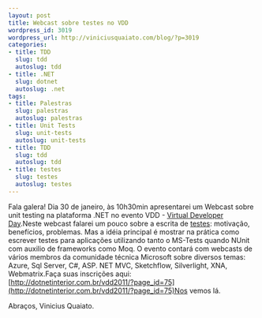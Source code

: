 ```yaml
--- 
layout: post
title: Webcast sobre testes no VDD
wordpress_id: 3019
wordpress_url: http://viniciusquaiato.com/blog/?p=3019
categories: 
- title: TDD
  slug: tdd
  autoslug: tdd
- title: .NET
  slug: dotnet
  autoslug: .net
tags: 
- title: Palestras
  slug: palestras
  autoslug: palestras
- title: Unit Tests
  slug: unit-tests
  autoslug: unit-tests
- title: TDD
  slug: tdd
  autoslug: tdd
- title: testes
  slug: testes
  autoslug: testes
---
```

Fala galera! Dia 30 de janeiro, às 10h30min apresentarei um Webcast sobre unit testing na plataforma .NET no evento VDD - [Virtual Developer Day](http://dotnetinterior.com.br/vdd2011/).Neste webcast falarei um pouco sobre a escrita de [testes](http://viniciusquaiato.com/blog/category/tdd/): motivação, benefícios, problemas. Mas a idéia principal é mostrar na prática como escrever testes para aplicações utilizando tanto o MS-Tests quando NUnit com auxilio de frameworks como Moq. O evento contará com webcasts de vários membros da comunidade técnica Microsoft sobre diversos temas: Azure, Sql Server, C#, ASP. NET MVC, Sketchflow, Silverlight, XNA, Webmatrix.Faça suas inscrições aqui: [http://dotnetinterior.com.br/vdd2011/?page_id=75](http://dotnetinterior.com.br/vdd2011/?page_id=75)Nos vemos lá.

Abraços,
Vinicius Quaiato.
